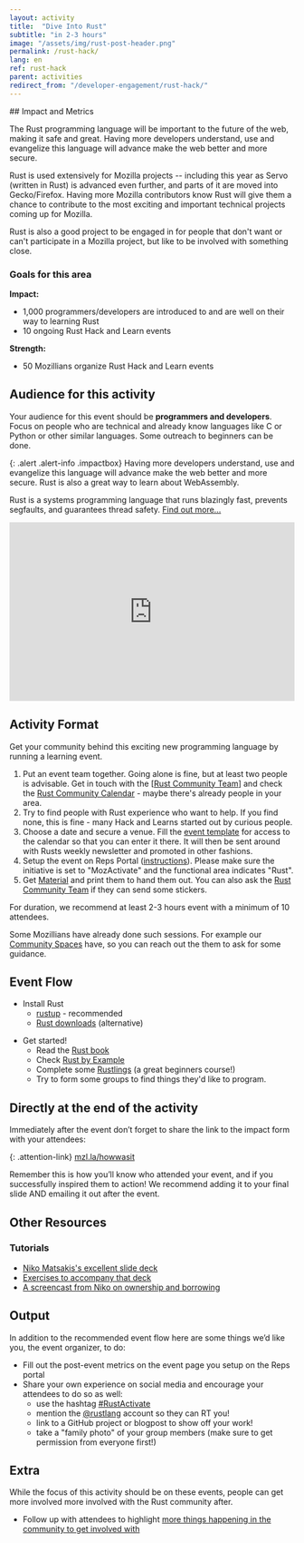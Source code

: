 ```yaml
---
layout: activity
title:  "Dive Into Rust"
subtitle: "in 2-3 hours"
image: "/assets/img/rust-post-header.png"
permalink: /rust-hack/
lang: en
ref: rust-hack
parent: activities
redirect_from: "/developer-engagement/rust-hack/"
---
```


<div class="col-md-3 hidden-xs pull-right" markdown="1">
## Impact and Metrics

The Rust programming language will be important to the future of the web, making it safe and great. Having more developers understand, use and evangelize this language will advance make the web better and more secure.

Rust is used extensively for Mozilla projects -- including this year as Servo (written in Rust) is advanced even further, and parts of it are moved into Gecko/Firefox. Having more Mozilla contributors know Rust will give them a chance to contribute to the most exciting and important technical projects coming up for Mozilla.

Rust is also a good project to be engaged in for people that don't want or can't participate in a Mozilla project, but like to be involved with something close.

### Goals for this area

__Impact:__

* 1,000 programmers/developers are introduced to and are well on their way to learning Rust
* 10 ongoing Rust Hack and Learn events

__Strength:__

* 50 Mozillians organize Rust Hack and Learn events

## Audience for this activity

Your audience for this event should be **programmers and developers**. Focus on people who are technical and already know languages like C or Python or other similar languages. Some outreach to beginners can be done.
</div>

<div class="col-md-9" markdown="1">

{: .alert .alert-info .impactbox}
<span class="glyphicon glyphicon-ok-circle" aria-hidden="true"></span>
Having more developers understand, use and evangelize this language will advance make the web better and more secure. Rust is also a great way to learn about WebAssembly.

Rust is a systems programming language that runs blazingly fast, prevents segfaults, and guarantees thread safety. [Find out more...](https://www.rust-lang.org)

<p>
  <iframe style="max-width:100%;" width="560" height="315" src="https://www.youtube.com/embed/8EPsnf_ZYU0" frameborder="0" allowfullscreen></iframe>
</p>


## Activity Format

Get your community behind this exciting new programming language by running a learning event.

1. Put an event team together. Going alone is fine, but at least two people is advisable. Get in touch with the [[Rust Community Team](mailto:community@rust-lang.org)] and check the [Rust Community Calendar](https://calendar.google.com/calendar/embed?src=apd9vmbc22egenmtu5l6c5jbfc@group.calendar.google.com) - maybe there's already people in your area.
2. Try to find people with Rust experience who want to help. If you find none, this is fine - many Hack and Learns started out by curious people.
3. Choose a date and secure a venue. Fill the [event template](https://github.com/rust-community/events-team/issues/new?template=new_meetup.md&labels=meetup) for access to the calendar so that you can enter it there.  It will then be sent around with Rusts weekly newsletter and promoted in other fashions.
4. Setup the event on Reps Portal ([instructions](https://wiki.mozilla.org/ReMo/SOPs/Event_hosting)). Please make sure the initiative is set to "MozActivate" and the functional area indicates "Rust".
5. Get [Material](https://github.com/rust-community/resources) and print them to hand them out. You can also ask the [Rust Community Team](mailto:community@rust-lang.org) if they can send some stickers.

For duration, we recommend at least 2-3 hours event with a minimum of 10 attendees.

Some Mozillians have already done such sessions. For example our [Community Spaces](https://wiki.mozilla.org/Participation/Community_Spaces) have, so you can reach out the them to ask for some guidance.

## Event Flow

* Install Rust
    * [rustup](https://www.rustup.rs) - recommended
    * [Rust downloads](https://www.rust-lang.org/en-US/other-installers.html) (alternative)
- Get started!
    * Read the [Rust book](https://doc.rust-lang.org/stable/book/)
    * Check [Rust by Example](https://rustbyexample.com/)
    * Complete some [Rustlings](https://github.com/carols10cents/rustlings) (a great beginners course!)
    * Try to form some groups to find things they'd like to program.

## Directly at the end of the activity
Immediately after the event don’t forget to share the link to the impact form with your attendees:

{: .attention-link}
[mzl.la/howwasit](http://mzl.la/howwasit)

Remember this is how you’ll know who attended your event, and if you successfully inspired them to action! We recommend adding it to your final slide AND emailing it out after the event.

## Other Resources

### Tutorials

* [Niko Matsakis's excellent slide deck](https://github.com/nikomatsakis/rust-tutorials-keynote)
* [Exercises to accompany that deck](https://github.com/nikomatsakis/rust-tutorializer)
* [A screencast from Niko on ownership and borrowing](https://www.youtube.com/watch?v=TCUBSbJENO4)

## Output
In addition to the recommended event flow here are some things we’d like you, the event organizer, to do:

* Fill out the post-event metrics on the event page you setup on the Reps portal
* Share your own experience on social media and encourage your attendees to do so as well:
  * use the hashtag [#RustActivate]
  * mention the [@rustlang] account so they can RT you!
  * link to a GitHub project or blogpost to show off your work!
  * take a "family photo" of your group members (make sure to get permission from everyone first!)

[#RustActivate]: https://twitter.com/search?f=tweets&q=%23RustActivate&src=typd
[@rustlang]: https://twitter.com/rustlang

## Extra
While the focus of this activity should be on these events, people can get more involved more involved with the Rust community after.

* Follow up with attendees to highlight [more things happening in the community to get involved with](https://www.rust-lang.org/en-US/community.html)
</div>
